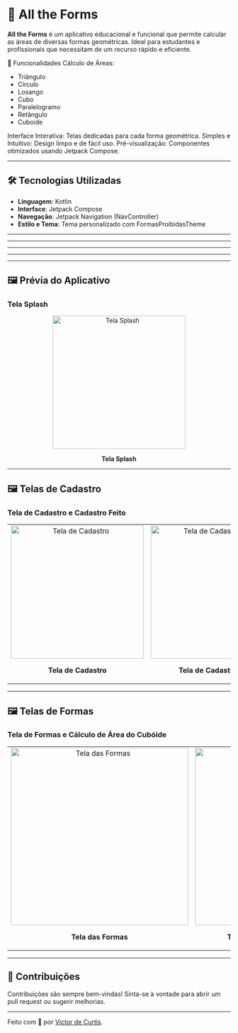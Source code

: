 # 📐 All the Forms

**All the Forms** é um aplicativo educacional e funcional que permite calcular as áreas de diversas formas geométricas. Ideal para estudantes e profissionais que necessitam de um recurso rápido e eficiente.

🚀 Funcionalidades
Cálculo de Áreas:
- Triângulo
- Círculo
- Losango
- Cubo
- Paralelogramo
- Retângulo
- Cuboide

Interface Interativa: Telas dedicadas para cada forma geométrica.
Simples e Intuitivo: Design limpo e de fácil uso.
Pré-visualização: Componentes otimizados usando Jetpack Compose.


---

## 🛠️ Tecnologias Utilizadas

- **Linguagem**: Kotlin
- **Interface**: Jetpack Compose
- **Navegação**: Jetpack Navigation (NavController)
- **Estilo e Tema**: Tema personalizado com FormasProibidasTheme
---
---

---

---

---

## 🖼️ Prévia do Aplicativo

### Tela Splash

<div align="center">
  <img src="https://github.com/user-attachments/assets/71ada8a2-1314-4e95-af93-6485cbddf4e5" alt="Tela Splash" width="300">
  <p><strong>Tela Splash</strong></p>
</div>


---

## 🖼️ Telas de Cadastro

### Tela de Cadastro e Cadastro Feito

<table>
  <tr>
    <td align="center">
      <img src="https://github.com/user-attachments/assets/0adad2f2-8192-4fbb-8716-f0db2e079270" alt="Tela de Cadastro" width="300">
      <p><strong>Tela de Cadastro</strong></p>
    </td>
    <td align="center">
      <img src="https://github.com/user-attachments/assets/e5837057-3031-4ed4-b1f1-7c88e9172d9a" alt="Tela de Cadastro Feito" width="300">
      <p><strong>Tela de Cadastro Feito</strong></p>
    </td>
  </tr>
</table>



---



## 🖼️ Telas de Formas

### Tela de Formas e Cálculo de Área do Cubóide

<table>
  <tr>
    <td align="center">
      <img src="https://github.com/user-attachments/assets/5e5f0143-e7ec-4a36-bb29-bc3aea6b8294" alt="Tela das Formas" width="400">
      <p><strong>Tela das Formas</strong></p>
    </td>
    <td align="center">
      <img src="https://github.com/user-attachments/assets/3edae2a8-7d2b-45af-83e0-20f35f736bc6" alt="Tela Cálculo de Área do Cubóide" width="400">
      <p><strong>Tela Cálculo de Área do Cubóide</strong></p>
    </td>
  </tr>
</table>

---



## 🤝 Contribuições

Contribuições são sempre bem-vindas! Sinta-se à vontade para abrir um pull request ou sugerir melhorias.

---

Feito com 💙 por [Victor de Curtis](#).
